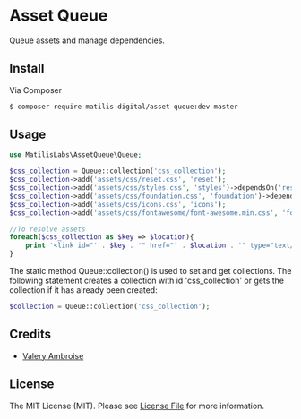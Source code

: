 Asset Queue
================

Queue assets and manage dependencies.

## Install

Via Composer

``` bash
$ composer require matilis-digital/asset-queue:dev-master
```

## Usage    

``` php
use MatilisLabs\AssetQueue\Queue;

$css_collection = Queue::collection('css_collection');
$css_collection->add('assets/css/reset.css', 'reset');
$css_collection->add('assets/css/styles.css', 'styles')->dependsOn('reset');
$css_collection->add('assets/css/foundation.css', 'foundation')->dependsOn('styles');
$css_collection->add('assets/css/icons.css', 'icons');            
$css_collection->add('assets/css/fontawesome/font-awesome.min.css', 'fontawesome');

//To resolve assets
foreach($css_collection as $key => $location){
    print '<link id="' . $key . '" href="' . $location . '" type="text/css" rel="stylesheet">';
}
```

The static method Queue::collection() is used to set and get collections. The following statement creates a collection with id 'css_collection' or gets the collection if it has already been created:

``` php
$collection = Queue::collection('css_collection');
```
    
## Credits

- [Valery Ambroise](https://github.com/vambroise)

## License

The MIT License (MIT). Please see [License File](LICENSE.md) for more information.


